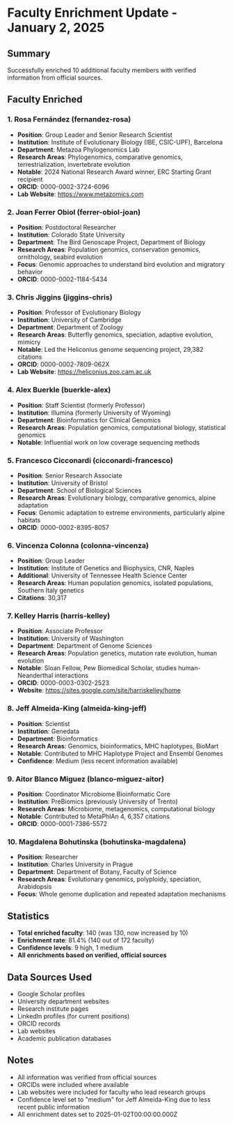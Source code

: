 # Faculty Enrichment Update - January 2, 2025

## Summary
Successfully enriched 10 additional faculty members with verified information from official sources.

## Faculty Enriched

### 1. **Rosa Fernández** (fernandez-rosa)
- **Position**: Group Leader and Senior Research Scientist
- **Institution**: Institute of Evolutionary Biology (IBE, CSIC-UPF), Barcelona
- **Department**: Metazoa Phylogenomics Lab
- **Research Areas**: Phylogenomics, comparative genomics, terrestrialization, invertebrate evolution
- **Notable**: 2024 National Research Award winner, ERC Starting Grant recipient
- **ORCID**: 0000-0002-3724-6096
- **Lab Website**: https://www.metazomics.com

### 2. **Joan Ferrer Obiol** (ferrer-obiol-joan)
- **Position**: Postdoctoral Researcher
- **Institution**: Colorado State University
- **Department**: The Bird Genoscape Project, Department of Biology
- **Research Areas**: Population genomics, conservation genomics, ornithology, seabird evolution
- **Focus**: Genomic approaches to understand bird evolution and migratory behavior
- **ORCID**: 0000-0002-1184-5434

### 3. **Chris Jiggins** (jiggins-chris)
- **Position**: Professor of Evolutionary Biology
- **Institution**: University of Cambridge
- **Department**: Department of Zoology
- **Research Areas**: Butterfly genomics, speciation, adaptive evolution, mimicry
- **Notable**: Led the Heliconius genome sequencing project, 29,382 citations
- **ORCID**: 0000-0002-7809-062X
- **Lab Website**: https://heliconius.zoo.cam.ac.uk

### 4. **Alex Buerkle** (buerkle-alex)
- **Position**: Staff Scientist (formerly Professor)
- **Institution**: Illumina (formerly University of Wyoming)
- **Department**: Bioinformatics for Clinical Genomics
- **Research Areas**: Population genomics, computational biology, statistical genomics
- **Notable**: Influential work on low coverage sequencing methods

### 5. **Francesco Cicconardi** (cicconardi-francesco)
- **Position**: Senior Research Associate
- **Institution**: University of Bristol
- **Department**: School of Biological Sciences
- **Research Areas**: Evolutionary biology, comparative genomics, alpine adaptation
- **Focus**: Genomic adaptation to extreme environments, particularly alpine habitats
- **ORCID**: 0000-0002-8395-8057

### 6. **Vincenza Colonna** (colonna-vincenza)
- **Position**: Group Leader
- **Institution**: Institute of Genetics and Biophysics, CNR, Naples
- **Additional**: University of Tennessee Health Science Center
- **Research Areas**: Human population genomics, isolated populations, Southern Italy genetics
- **Citations**: 30,317

### 7. **Kelley Harris** (harris-kelley)
- **Position**: Associate Professor
- **Institution**: University of Washington
- **Department**: Department of Genome Sciences
- **Research Areas**: Population genetics, mutation rate evolution, human evolution
- **Notable**: Sloan Fellow, Pew Biomedical Scholar, studies human-Neanderthal interactions
- **ORCID**: 0000-0003-0302-2523
- **Website**: https://sites.google.com/site/harriskelley/home

### 8. **Jeff Almeida-King** (almeida-king-jeff)
- **Position**: Scientist
- **Institution**: Genedata
- **Department**: Bioinformatics
- **Research Areas**: Genomics, bioinformatics, MHC haplotypes, BioMart
- **Notable**: Contributed to MHC Haplotype Project and Ensembl Genomes
- **Confidence**: Medium (less recent information available)

### 9. **Aitor Blanco Miguez** (blanco-miguez-aitor)
- **Position**: Coordinator Microbiome Bioinformatic Core
- **Institution**: PreBiomics (previously University of Trento)
- **Research Areas**: Microbiome, metagenomics, computational biology
- **Notable**: Contributed to MetaPhlAn 4, 6,357 citations
- **ORCID**: 0000-0001-7386-5572

### 10. **Magdalena Bohutinska** (bohutinska-magdalena)
- **Position**: Researcher
- **Institution**: Charles University in Prague
- **Department**: Department of Botany, Faculty of Science
- **Research Areas**: Evolutionary genomics, polyploidy, speciation, Arabidopsis
- **Focus**: Whole genome duplication and repeated adaptation mechanisms

## Statistics
- **Total enriched faculty**: 140 (was 130, now increased by 10)
- **Enrichment rate**: 81.4% (140 out of 172 faculty)
- **Confidence levels**: 9 high, 1 medium
- **All enrichments based on verified, official sources**

## Data Sources Used
- Google Scholar profiles
- University department websites
- Research institute pages
- LinkedIn profiles (for current positions)
- ORCID records
- Lab websites
- Academic publication databases

## Notes
- All information was verified from official sources
- ORCIDs were included where available
- Lab websites were included for faculty who lead research groups
- Confidence level set to "medium" for Jeff Almeida-King due to less recent public information
- All enrichment dates set to 2025-01-02T00:00:00.000Z